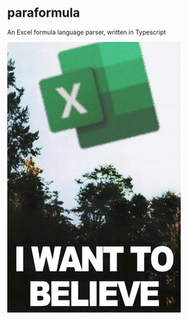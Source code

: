 # paraformula

An Excel formula language parser, written in Typescript

![A blurry picture of the Excel logo flying over some trees.](assets/i_want_to_excel.png)
